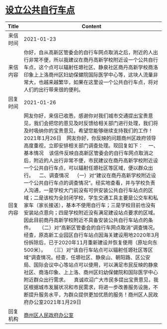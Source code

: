 # <a href="http://www.shangluo.gov.cn/zmhd/ldxxxx.jsp?urltype=leadermail.LeaderMailContentUrl&wbtreeid=1112&leadermailid=6846">设立公共自行车点</a>
|Title|Content|
|:---:|---|
|来信时间|2021-01-23|
|来信内容|你好，自从高新区管委会的自行车网点取消之后，附近的人出行非常不便，所以我建议在商丹高新学校附近设一个公共自行车点，这个点可以辐射任塬社区、静泉社区商丹高新学校商洛印象上上洛商州区妇幼保健院国际医学中心等，这块人流量非常大，也越来越繁华，如果在这里设一个公共自行车点，将对人们的出行带来很的便利。|
|回复时间|2021-01-26|
|回复内容|网友你好，来信已收悉，感谢你对我们城市交通提出宝贵意见，我们会把您的意见及时反馈给相关部门进行处理，我们将及时吸纳你的宝贵意见，希望您能够继续支持我们的工作！2021年1月26日    网友你好，你反映的问题商州区政府领导高度重视，立即安排相关部门调查处理。现回复如下：    一、基本情况    该信件反映自高新区管委会的自行车网点取消之后，附近的人出行非常不便，市民建议在商丹高新学校附近设一个公共自行车点，可以辐射任塬社区等区域，便以群众出行。    二、调查情况    （一）对“建议在商丹高新学校附近设一个公共自行车点的调查情况”。经实地查看，并与学校负责人沟通，一是学校大门前没有可供安装公共自行车站点的区域；二是该校为全封闭学校，学生交通工具主要是公交车和私家车（家长接送），基本不使用自行车；三是学校目前也没有安装站点意向；四是学校附近没有满足建设站点要求的区域。因此目前商丹高新学校附近不具备安装公共自行车站点的条件。    （二）对“高新区管委会的自行车网点取消”调查情况。经查，原高新工业园区自行车站点因海关建设用地2020年3月份拆除后，已于2020年11月重新建设并恢复使用（原址向东500米）。    （三）对“该自行车站点可以辐射任塬社区等区域”调查情况。经查，任塬社区、静泉山、朝阳路、区公安局、国际会议中心等站点可以使用，可以满足市民反映的静泉社区、商洛印象、上上洛、商州区妇幼保健院和国际医学中心附近群众出行需求。    真诚欢迎广大市民多提出宝贵意见，我区根据城市发展状况和市民需求，将进一步改善服务设施，不断提升服务水平，为群众提供更加优质的服务！商州区人民政府办公室2021年1月29日|
|回复机构|<a href="../../categories/agencies/商州区人民政府办公室.md">商州区人民政府办公室</a>|